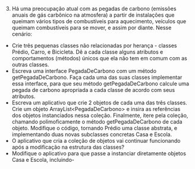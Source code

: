 3. Há uma preocupação atual com as pegadas de carbono (emissões anuais de gás 
carbônico na atmosfera) a partir de instalações que queimam vários tipos de combustíveis para 
aquecimento, veículos que queimam combustíveis para se mover, e assim por diante. Nesse cenário: 
  * Crie três pequenas classes não relacionadas por herança - classes Prédio, Carro, e Bicicleta. Dê 
a cada classe alguns atributos e comportamentos (métodos) únicos que ela não tem em comum 
com as outras classes. 
  * Escreva uma interface PegadaDeCarbono com um método getPegadaDeCarbono. Faça cada 
uma das suas classes implementar essa interface, para que seu método getPegadaDeCarbono 
calcule uma pegada de carbono apropriada a cada classe de acordo com seus atributos. 
  * Escreva um aplicativo que crie 2 objetos de cada uma das três classes. Crie um objeto 
ArrayList\<PegadaDeCarbono\> e insira as referências dos objetos instanciados nessa coleção. 
Finalmente, itere pela coleção, chamando polimoficamente o método getPegadaDeCarbono de 
cada objeto. 
Modifique o código, tornando Prédio uma classe abstrata, e implementando duas novas subclasses 
concretas Casa e Escola. 
  * O aplicativo que cria a coleção de objetos vai continuar funcionando após a modificação na 
estrutura das classes? 
  * Modifique o aplicativo para que passe a instanciar diretamente objetos Casa e Escola, incluindo-
